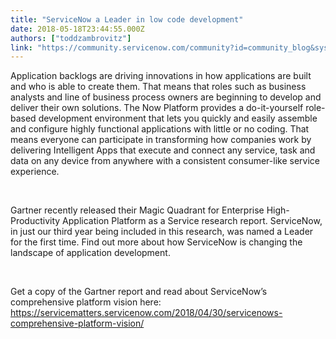 ```yaml
---
title: "ServiceNow a Leader in low code development"
date: 2018-05-18T23:44:55.000Z
authors: ["toddzambrovitz"]
link: "https://community.servicenow.com/community?id=community_blog&sys_id=348ced53db4adf04fc5b7a9e0f9619c9"
---
```

<p>Application backlogs are driving innovations in how applications are built and who is able to create them. That means that roles such as business analysts and line of business process owners are beginning to develop and deliver their own solutions. The Now Platform provides a do-it-yourself role-based development environment that lets you quickly and easily assemble and configure highly functional applications with little or no coding. That means everyone can participate in transforming how companies work by delivering Intelligent Apps that execute and connect any service, task and data on any device from anywhere with a consistent consumer-like service experience.</p>
<p> </p>
<p>Gartner recently released their Magic Quadrant for Enterprise High-Productivity Application Platform as a Service research report. ServiceNow, in just our third year being included in this research, was named a Leader for the first time. Find out more about how ServiceNow is changing the landscape of application development.</p>
<p> </p>
<p>Get a copy of the Gartner report and read about ServiceNow’s comprehensive platform vision here: <a href="https://servicematters.servicenow.com/2018/04/30/servicenows-comprehensive-platform-vision/" rel="nofollow">https://servicematters.servicenow.com/2018/04/30/servicenows-comprehensive-platform-vision/</a></p>
<p> </p>